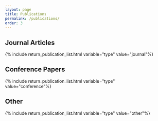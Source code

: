 ```yaml
---
layout: page
title: Publications
permalink: /publications/
order: 3
---
```

<h2>Journal Articles</h2>
{% include return_publication_list.html variable="type" value="journal"%}

<h2>Conference Papers</h2>
{% include return_publication_list.html variable="type" value="conference"%}

<h2>Other</h2>
{% include return_publication_list.html variable="type" value="other"%}
